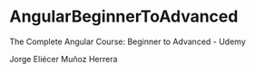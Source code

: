 # AngularBeginnerToAdvanced

The Complete Angular Course: Beginner to Advanced - Udemy

Jorge Eliécer Muñoz Herrera
